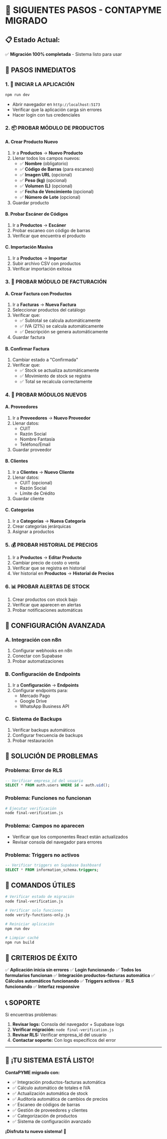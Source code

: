 # 🚀 SIGUIENTES PASOS - CONTAPYME MIGRADO

## 📋 **Estado Actual:**
✅ **Migración 100% completada** - Sistema listo para usar

## 🎯 **PASOS INMEDIATOS**

### **1. 🚀 INICIAR LA APLICACIÓN**
```bash
npm run dev
```
- Abrir navegador en `http://localhost:5173`
- Verificar que la aplicación carga sin errores
- Hacer login con tus credenciales

### **2. 📦 PROBAR MÓDULO DE PRODUCTOS**

#### **A. Crear Producto Nuevo**
1. Ir a **Productos** → **Nuevo Producto**
2. Llenar todos los campos nuevos:
   - ✅ **Nombre** (obligatorio)
   - ✅ **Código de Barras** (para escaneo)
   - ✅ **Imagen URL** (opcional)
   - ✅ **Peso (kg)** (opcional)
   - ✅ **Volumen (L)** (opcional)
   - ✅ **Fecha de Vencimiento** (opcional)
   - ✅ **Número de Lote** (opcional)
3. Guardar producto

#### **B. Probar Escáner de Códigos**
1. Ir a **Productos** → **Escáner**
2. Probar escaneo con código de barras
3. Verificar que encuentra el producto

#### **C. Importación Masiva**
1. Ir a **Productos** → **Importar**
2. Subir archivo CSV con productos
3. Verificar importación exitosa

### **3. 🧾 PROBAR MÓDULO DE FACTURACIÓN**

#### **A. Crear Factura con Productos**
1. Ir a **Facturas** → **Nueva Factura**
2. Seleccionar productos del catálogo
3. Verificar que:
   - ✅ Subtotal se calcula automáticamente
   - ✅ IVA (21%) se calcula automáticamente
   - ✅ Descripción se genera automáticamente
4. Guardar factura

#### **B. Confirmar Factura**
1. Cambiar estado a "Confirmada"
2. Verificar que:
   - ✅ Stock se actualiza automáticamente
   - ✅ Movimiento de stock se registra
   - ✅ Total se recalcula correctamente

### **4. 👥 PROBAR MÓDULOS NUEVOS**

#### **A. Proveedores**
1. Ir a **Proveedores** → **Nuevo Proveedor**
2. Llenar datos:
   - CUIT
   - Razón Social
   - Nombre Fantasía
   - Teléfono/Email
3. Guardar proveedor

#### **B. Clientes**
1. Ir a **Clientes** → **Nuevo Cliente**
2. Llenar datos:
   - CUIT (opcional)
   - Razón Social
   - Límite de Crédito
3. Guardar cliente

#### **C. Categorías**
1. Ir a **Categorías** → **Nueva Categoría**
2. Crear categorías jerárquicas
3. Asignar a productos

### **5. 💰 PROBAR HISTORIAL DE PRECIOS**
1. Ir a **Productos** → **Editar Producto**
2. Cambiar precio de costo o venta
3. Verificar que se registra en historial
4. Ver historial en **Productos** → **Historial de Precios**

### **6. 📊 PROBAR ALERTAS DE STOCK**
1. Crear productos con stock bajo
2. Verificar que aparecen en alertas
3. Probar notificaciones automáticas

## 🔧 **CONFIGURACIÓN AVANZADA**

### **A. Integración con n8n**
1. Configurar webhooks en n8n
2. Conectar con Supabase
3. Probar automatizaciones

### **B. Configuración de Endpoints**
1. Ir a **Configuración** → **Endpoints**
2. Configurar endpoints para:
   - Mercado Pago
   - Google Drive
   - WhatsApp Business API

### **C. Sistema de Backups**
1. Verificar backups automáticos
2. Configurar frecuencia de backups
3. Probar restauración

## 🚨 **SOLUCIÓN DE PROBLEMAS**

### **Problema: Error de RLS**
```sql
-- Verificar empresa_id del usuario
SELECT * FROM auth.users WHERE id = auth.uid();
```

### **Problema: Funciones no funcionan**
```bash
# Ejecutar verificación
node final-verification.js
```

### **Problema: Campos no aparecen**
- Verificar que los componentes React están actualizados
- Revisar consola del navegador para errores

### **Problema: Triggers no activos**
```sql
-- Verificar triggers en Supabase Dashboard
SELECT * FROM information_schema.triggers;
```

## 📝 **COMANDOS ÚTILES**

```bash
# Verificar estado de migración
node final-verification.js

# Verificar solo funciones
node verify-functions-only.js

# Reiniciar aplicación
npm run dev

# Limpiar caché
npm run build
```

## 🎯 **CRITERIOS DE ÉXITO**

✅ **Aplicación inicia sin errores**
✅ **Login funcionando**
✅ **Todos los formularios funcionan**
✅ **Integración productos-facturas automática**
✅ **Cálculos automáticos funcionando**
✅ **Triggers activos**
✅ **RLS funcionando**
✅ **Interfaz responsive**

## 📞 **SOPORTE**

Si encuentras problemas:
1. **Revisar logs:** Consola del navegador + Supabase logs
2. **Verificar migración:** `node final-verification.js`
3. **Revisar RLS:** Verificar empresa_id del usuario
4. **Contactar soporte:** Con logs específicos del error

---

## 🎉 **¡TU SISTEMA ESTÁ LISTO!**

**ContaPYME migrado con:**
- ✅ Integración productos-facturas automática
- ✅ Cálculo automático de totales e IVA
- ✅ Actualización automática de stock
- ✅ Auditoría automática de cambios de precios
- ✅ Escaneo de códigos de barras
- ✅ Gestión de proveedores y clientes
- ✅ Categorización de productos
- ✅ Sistema de configuración avanzado

**¡Disfruta tu nuevo sistema! 🚀** 